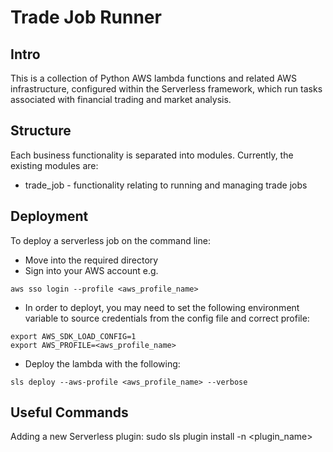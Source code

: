 # Trade Job Runner

## Intro
This is a collection of Python AWS lambda functions and related AWS infrastructure, configured within the Serverless framework, which run tasks associated with financial trading and market analysis.

## Structure
Each business functionality is separated into modules. Currently, the existing modules are:
- trade_job - functionality relating to running and managing trade jobs

## Deployment
To deploy a serverless job on the command line:
- Move into the required directory 
- Sign into your AWS account e.g.
```
aws sso login --profile <aws_profile_name>
```
- In order to deployt, you may need to set the following environment variable to source credentials from the config file and correct profile:
```     
export AWS_SDK_LOAD_CONFIG=1
export AWS_PROFILE=<aws_profile_name>
```
- Deploy the lambda with the following:
```
sls deploy --aws-profile <aws_profile_name> --verbose
```
       
## Useful Commands
Adding a new Serverless plugin:
sudo sls plugin install -n <plugin_name>
